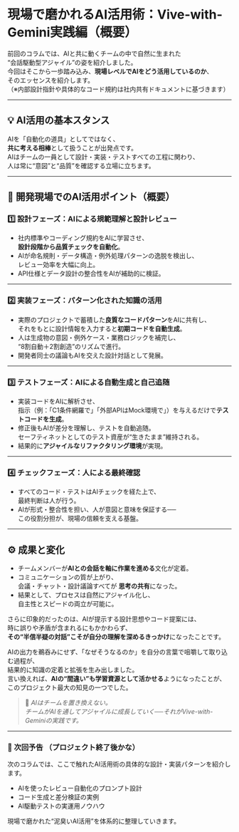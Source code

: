 # 現場で磨かれるAI活用術：Vive-with-Gemini実践編（概要）

前回のコラムでは、AIと共に動くチームの中で自然に生まれた  
“会話駆動型アジャイル”の姿を紹介しました。  
今回はそこから一歩踏み込み、**現場レベルでAIをどう活用しているのか**、  
そのエッセンスを紹介します。  
（※内部設計指針や具体的なコード規約は社内共有ドキュメントに基づきます）

---

## 💡 AI活用の基本スタンス
AIを「自動化の道具」としてではなく、  
**共に考える相棒**として扱うことが出発点です。  
AIはチームの一員として設計・実装・テストすべての工程に関わり、  
人は常に“意図”と“品質”を確認する立場に立ちます。

---

## 🧭 開発現場でのAI活用ポイント（概要）

### 1️⃣ 設計フェーズ：AIによる規範理解と設計レビュー
- 社内標準やコーディング規約をAIに学習させ、  
  **設計段階から品質チェックを自動化**。  
- AIが命名規則・データ構造・例外処理パターンの逸脱を検出し、  
  レビュー効率を大幅に向上。  
- API仕様とデータ設計の整合性をAIが補助的に検証。

---

### 2️⃣ 実装フェーズ：パターン化された知識の活用
- 実際のプロジェクトで蓄積した**良質なコードパターン**をAIに共有し、  
  それをもとに設計情報を入力すると**初期コードを自動生成**。  
- 人は生成物の意図・例外ケース・業務ロジックを補完し、  
  “8割自動＋2割創造”のリズムで進行。  
- 開発者同士の議論もAIを交えた設計対話として発展。

---

### 3️⃣ テストフェーズ：AIによる自動生成と自己追随
- 実装コードをAIに解析させ、  
  指示（例：「C1条件網羅で」「外部APIはMock環境で」）を与えるだけで**テストコードを生成**。  
- 修正後もAIが差分を理解し、テストを自動追随。  
  セーフティネットとしてのテスト資産が“生きたまま”維持される。  
- 結果的に**アジャイルなリファクタリング環境**が実現。

---

### 4️⃣ チェックフェーズ：人による最終確認
- すべてのコード・テストはAIチェックを経た上で、  
  最終判断は人が行う。  
- AIが形式・整合性を担い、人が意図と意味を保証する──  
  この役割分担が、現場の信頼を支える基盤。

---

## ⚙️ 成果と変化
- チームメンバーが**AIとの会話を軸に作業を進める**文化が定着。  
- コミュニケーションの質が上がり、  
  会議・チャット・設計議論すべてが **思考の共有**になった。  
- 結果として、プロセスは自然にアジャイル化し、  
  自主性とスピードの両立が可能に。  

さらに印象的だったのは、AIが提示する設計思想やコード提案には、  
時に誤りや矛盾が含まれるにもかかわらず、  
**その“半信半疑の対話”こそが自分の理解を深めるきっかけ**になったことです。  

AIの出力を鵜呑みにせず、「なぜそうなるのか」を自分の言葉で咀嚼して取り込む過程が、  
結果的に知識の定着と拡張を生み出しました。  
言い換えれば、**AIの“間違い”も学習資源として活かせる**ようになったことが、  
このプロジェクト最大の知見の一つでした。

> 💬 *AIはチームを置き換えない。  
> チームがAIを通してアジャイルに成長していく──それがVive-with-Geminiの実践です。*

---

### 🔗 次回予告 （プロジェクト終了後かな）
次のコラムでは、ここで触れたAI活用術の具体的な設計・実装パターンを紹介します。  
- AIを使ったレビュー自動化のプロンプト設計  
- コード生成と差分検証の実例  
- AI駆動テストの実運用ノウハウ  

現場で磨かれた“泥臭いAI活用”を体系的に整理していきます。
